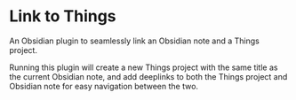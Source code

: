 # Link to Things

An Obsidian plugin to seamlessly link an Obsidian note and a Things project.

Running this plugin will create a new Things project with the same title as the current Obsidian note, and add deeplinks to both the Things project and Obsidian note for easy navigation between the two.
